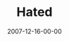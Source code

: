 ---
layout: message
category: message
series: "Hero"
title: "Hated"
date: 2007-12-16-00-00
message_id: 472
sc-permalink-url: "http://soundcloud.com/crdschurch/hated"
audio: "http://s3.amazonaws.com/crossroads-media/messages/audio/Hero_Week_2_Hated_12-09-07_Brian_Wells.mp3"
audio-duration: "35:38"
explicit: false
---